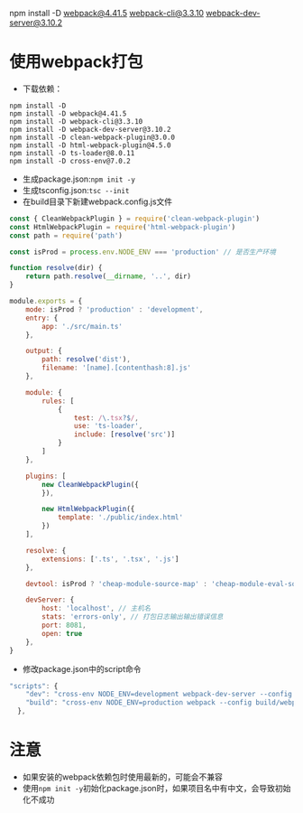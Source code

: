 npm install -D webpack@4.41.5 webpack-cli@3.3.10 webpack-dev-server@3.10.2

# 使用webpack打包
* 下载依赖：
```
npm install -D 
npm install -D webpack@4.41.5 
npm install -D webpack-cli@3.3.10
npm install -D webpack-dev-server@3.10.2
npm install -D clean-webpack-plugin@3.0.0
npm install -D html-webpack-plugin@4.5.0
npm install -D ts-loader@8.0.11
npm install -D cross-env@7.0.2
```
* 生成package.json:`npm init -y`
* 生成tsconfig.json:`tsc --init`
* 在build目录下新建webpack.config.js文件
``` js
const { CleanWebpackPlugin } = require('clean-webpack-plugin')
const HtmlWebpackPlugin = require('html-webpack-plugin')
const path = require('path')

const isProd = process.env.NODE_ENV === 'production' // 是否生产环境

function resolve(dir) {
    return path.resolve(__dirname, '..', dir)
}

module.exports = {
    mode: isProd ? 'production' : 'development',
    entry: {
        app: './src/main.ts'
    },

    output: {
        path: resolve('dist'),
        filename: '[name].[contenthash:8].js'
    },

    module: {
        rules: [
            {
                test: /\.tsx?$/,
                use: 'ts-loader',
                include: [resolve('src')]
            }
        ]
    },

    plugins: [
        new CleanWebpackPlugin({
        }),

        new HtmlWebpackPlugin({
            template: './public/index.html'
        })
    ],

    resolve: {
        extensions: ['.ts', '.tsx', '.js']
    },

    devtool: isProd ? 'cheap-module-source-map' : 'cheap-module-eval-source-map',

    devServer: {
        host: 'localhost', // 主机名
        stats: 'errors-only', // 打包日志输出输出错误信息
        port: 8081,
        open: true
    },
}

```
* 修改package.json中的script命令
```js
"scripts": {
    "dev": "cross-env NODE_ENV=development webpack-dev-server --config build/webpack.config.js",
    "build": "cross-env NODE_ENV=production webpack --config build/webpack.config.js"
  },
``` 

# 注意
* 如果安装的webpack依赖包时使用最新的，可能会不兼容
* 使用`npm init -y`初始化package.json时，如果项目名中有中文，会导致初始化不成功
